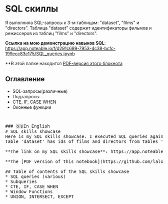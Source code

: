 # SQL скиллы
Я выполнила SQL-запросы к 3-м таблицам: "dataset", "films" и "directors". 
Таблица "dataset" содержит идентификаторы фильмов и режиссеров из таблиц "films" и "directors".

**Ссылка на мою демонстрацию навыков SQL**: https://app.noteable.io/f/d291c699-7953-4c38-bcfc-199ecc83c175/SQL_queries.ipynb

**В этой папке находится [PDF-версия этого блокнота](https://github.com/lalonzadentro/Data-Analyst-Portfolio/blob/main/SQL%20queries/SQL%20skills%20showcase/SQL%20skills%20showcase%20(SQL%20queries).pdf)

## Оглавление
* SQL-запросы(различные)
* Подзапросы
* CTE, IF, CASE WHEN
* Оконные функции
<pre>
<pre>

### 🇬🇧In English
# SQL skills showcase
Here is my SQL skills showcase. I executed SQL queries against 3 tables: "dataset", "films" and "directors". 
Table 'dataset' has ids of films and directors from tables 'films' and 'directors'.

**The link on my SQL skills showcase**: https://app.noteable.io/f/d291c699-7953-4c38-bcfc-199ecc83c175/SQL_queries.ipynb

**The [PDF version of this notebook](https://github.com/lalonzadentro/Data-Analyst-Portfolio/blob/main/SQL%20queries/SQL%20skills%20showcase/SQL%20skills%20showcase%20(SQL%20queries).pdf) is in this folder**

## Table of contents of the SQL skills showcase
* SQL queries (various)
* Subqueries
* CTE, IF, CASE WHEN
* Window Functions
* UNION, INTERSECT, EXCEPT
